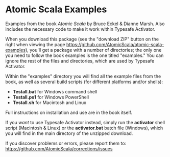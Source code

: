Atomic Scala Examples
=====================

Examples from the book *Atomic Scala* by Bruce Eckel &amp; Dianne Marsh. Also 
includes the necessary code to make it work within Typesafe Activator.

When you download this package (see the "download ZIP" button on the right when
viewing the page https://github.com/AtomicScala/atomic-scala-examples), you'll
get a package with a number of directories; the only one you need to follow the
book examples is the one titled "examples." You can ignore the rest of the files
and directories, which are used by Typesafe Activator.

Within the "examples" directory you will find all the example files from the
book, as well as several build scripts (for different platforms and/or shells):

  - **Testall.bat** for Windows command shell
  - **Testall.ps1** for Windows PowerShell
  - **Testall.sh** for Macintosh and Linux

Full instructions on installation and use are in the book itself.

If you *want* to use Typesafe Activator instead, simply run the **activator**
shell script (Macintosh & Linux) or the **activator.bat** batch file (Windows),
which you will find in the main directory of the unzipped download.

If you discover problems or errors, please report them to:
https://github.com/AtomicScala/corrections/issues

